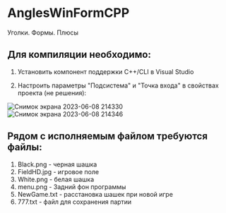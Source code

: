 # AnglesWinFormCPP
Уголки. Формы. Плюсы

## Для компиляции необходимо:

1. Установить компонент поддержки C++/CLI в Visual Studio

2. Настроить параметры "Подсистема" и "Точка входа" в свойствах проекта (не решения):

![Снимок экрана 2023-06-08 214330](https://github.com/ned0emo/AnglesWinFormCPP/assets/65717758/8b654667-d6f3-4522-81b4-8bb4a2338f22)
![Снимок экрана 2023-06-08 214346](https://github.com/ned0emo/AnglesWinFormCPP/assets/65717758/0538c10c-6231-49e2-89c5-862f2f0f3639)

## Рядом с исполняемым файлом требуются файлы:

1. Black.png - черная шашка
2. FieldHD.jpg - игровое поле
3. White.png - белая шашка
4. menu.png - Задний фон программы
5. NewGame.txt - расстановка шашек при новой игре
6. 777.txt - файл для сохранения партии
